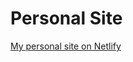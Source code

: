 # Personal Site

[My personal site on Netlify](https://trusting-goldwasser-249919.netlify.com/?target="_blank")

